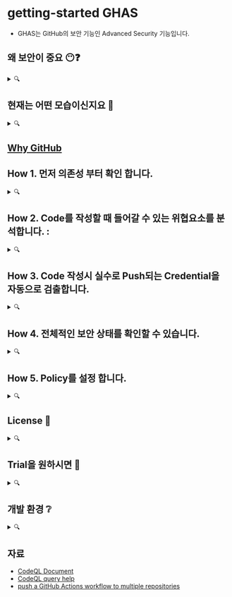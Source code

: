 # getting-started GHAS   
- GHAS는 GitHub의 보안 기능인 Advanced Security 기능입니다. 


## 왜 보안이 중요 😶❓ 
<details><summary> 🔍 </summary>
<p>

- 오픈소스 프로젝트는 이미 대세 <br>
- 상용 코드들의 90%가 오픈소스에 의존 
   ![GitHub Advanced Security_Kor (6)](https://user-images.githubusercontent.com/40287191/120053479-50842700-c065-11eb-9772-7728add02e3d.png)

- 오픈소스의 Contributor 누군가가 Enterprise 상용코드에 보안 위협을 심을 수 있습니다 : **소프트웨어 공급망 공격**
   ![Advanced Security Deck](https://user-images.githubusercontent.com/40287191/120103297-e9ac5e00-c189-11eb-96a6-e6b723b58dfe.png)

- 보안은 ** [모두의 공동책임](WhySecurity.md)** 입니다.
   
</p>
</details>

## 현재는 어떤 모습이신지요 🧐
<details><summary>🔍</summary>
<p>

* 현재 사용하시는 소스코드관리/협업 플랫폼은? 👀
   
* Devs와 Security팀이 어떻게 일하시나요? 🖥️
  * working relationship 🧑‍🤝‍🧑 : single team 처럼 함께 협력하시는지, 아니면 의사소통만 오가는 정도인지요?
  * 문제점 발견에서 복구까지의 시간은? (MTTR)
  * 보안취약성을 해결하는데 얼마나 효율적으로 일하나요? ⏳
  * Devs에서 느끼는 어려운 점들은? 
  * 30일 이상 오픈되어 있는 취약성은 얼마나..?(%) 📆
* 현재의 SAST / DAST/Secret Scanning 도구들은?🤔 
  * 얼마나 오래 사용되어왔는지/어느 팀이 ownership
  * Devs와의 워크플로우 결합은 developer integrations 또는 커밋 단계의 early integrations이 있는지요?
  * 좋은점과, 개선이 필요한 부분들이 있다면 어떤 것들이 있을까요? 👀
  * 도구를 개발/관리/유지하기 위한 현재의 노력은? 
  * 만약 현재 도구가 없다면, 무엇이, 어떤 목적 🎛️ , Initiative?

</p>
</details>


## [Why GitHub](whyGitHub.md)

## How 1. 먼저 의존성 부터 확인 합니다. 
<details><summary>🔍</summary>
<p>

* 프로젝트가 의존하고 있는 의존성은 어떤것이 있지? 🤔 : [Dependency Graph](https://github.com/doosanbear/Demo-webgoatm/network/dependencies)  
  
* 의존성에 알람이 뜨면 알람을 발생시킵니다. 🔊 : [Dependabot alert](https://github.com/doosanbear/Demo-webgoatm) 
   - Dependabot alert를 볼 수 있는 권한은 [Org owner/저장소 admin이 추가/삭제](https://docs.github.com/en/enterprise-server@3.1/github/administering-a-repository/managing-repository-settings/managing-security-and-analysis-settings-for-your-repository#granting-access-to-security-alerts)
  
* 발생된 의존성 알람에 대해 자동 패치를 수행합니다. : [Dependabot security update](https://github.com/doosanbear/Demo-webgoatm/pulls)

* 보안 데이터베이스 
   * GitHub의 전체 보안 데이터 베이스 : [GitHub Advisory Database](https://github.com/advisories)
   * GitHub은 CVE를 직접 발행할 수 있는 인증기관 (CNA: CVE Numbering Authority)
   * [NVD(National Vulnerability Database), Community Sources](https://github.blog/2019-09-18-securing-software-together/)

   
</p>
</details>

## How 2. Code를 작성할 때 들어갈 수 있는 위협요소를 분석합니다. :
<details><summary>🔍</summary>
<p>

   * GitHub + Semmle
   ![GitHub Advanced Security - issc29](https://user-images.githubusercontent.com/40287191/120106398-bf619d00-c197-11eb-8324-01691841a262.png)
   ![GitHub Advanced Security - issc29 (1)](https://user-images.githubusercontent.com/40287191/120127834-6f1c2680-c1fb-11eb-8ee1-3ae7452d2045.png)


   * [CodeQL : 정적 분석을 위한 내부 쿼리 엔진](slide/codeql.md)
   
   * [CodeQL은 Microsoft, Google, Uber등에서 분석을 위해 사용됩니다.](slide/codeql_customer.md) 
   
   * [분석예제 with Javascript](https://github.com/doosanbear/code-scanning-javascript-demo)
   
   * [Pull Request에서의 Code Scanning Alert](https://github.com/octodemo/demo-vulnerabilities-ghas/pull/21)
   
   * [더 많은 예제입니다.](https://github.com/doosanbear/Demo-webgoatm/security)
   
   * [Codeql 저장소](https://github.com/github/codeql), [Codeql-action 저장소](https://github.com/github/codeql-action)에 지속적으로 Query들이 업데이트 됩니다.
      - [GitHub Connect 설정](https://docs.github.com/en/enterprise-server@3.1/admin/github-actions/managing-access-to-actions-from-githubcom/enabling-automatic-access-to-githubcom-actions-using-github-connect)을 이용해 자동으로 업데이트된 CodeQL 쿼리들 사용가능
   
   * [순수 온프렘에서도 사용가능합니다: Codeql-action-sync-tool](https://github.com/github/codeql-action-sync-tool/)을 이용해 인터넷 연결이 없는 상황에서도 수동으로 sync가능 
   
   * 저장소의 읽기 권한이 있으면, Pull Request상에 Code Scanning 결과 볼 수 있고, 저장소에 '쓰기' 권한이 있으면 'Security' 탭에서 전체 결과 확인 가능 ([설명](https://docs.github.com/en/enterprise-server@3.1/code-security/secure-coding/automatically-scanning-your-code-for-vulnerabilities-and-errors/managing-code-scanning-alerts-for-your-repository#viewing-the-alerts-for-a-repository))
   
   * [Extended CodeQL query 실행](https://github.com/son7211/demovul/blob/master/.github/workflows/codeql-analysis.yml): [설명](https://docs.github.com/en/enterprise-server@3.1/code-security/secure-coding/automatically-scanning-your-code-for-vulnerabilities-and-errors/configuring-code-scanning#running-additional-queries)
   
   * [3rd 도구와 유연하게 연동하여](https://github.com/github/advanced-security-field/blob/main/technical-knowledge/code-scanning-integrations.md), [Upload SARIF](https://docs.github.com/en/code-security/secure-coding/integrating-with-code-scanning/uploading-a-sarif-file-to-github)를 통해 결과를 함께 확인할 수 있습니다.
   
   * [CodeQL Visual Studio](https://codeql.github.com/docs/codeql-for-visual-studio-code/)
   
   * [CodeQL CLI](https://codeql.github.com/docs/codeql-cli/)
   
</p>
</details>

## How 3. Code 작성시 실수로 Push되는 Credential을 자동으로 검출합니다. 
<details><summary>🔍</summary>
<p>
   
   * [Secret Scanning](https://github.com/octodemo/demo-vulnerabilities-ghas/security/secret-scanning)
   * [현재 37개 패턴 coverage](https://docs.github.com/en/enterprise-server@3.1/code-security/secret-security/about-secret-scanning#about-secret-scanning-for-private-repositories)
   * GitHub.com상에 Public 저장소들은 이전부터 default로 자동 ON되어 있어왔습니다. GitHub.com상의 Private 저장소는 Organization 소속의 저장소만 지원
   * GHES는 Organization 소속의 저장소만 지원
   * User Defiend 패턴까지 지원 예정
   * Secret Scanning alert를 볼 수 있는 권한은 [Org의 Owner/저장소의 Admin이 추가/삭제 가능](https://docs.github.com/en/enterprise-server@3.1/github/administering-a-repository/managing-repository-settings/managing-security-and-analysis-settings-for-your-repository#granting-access-to-security-alerts)
   
   
</p>
</details>

## How 4. 전체적인 보안 상태를 확인할 수 있습니다. 
<details><summary>🔍</summary>
<p>
   
   * [Security Center](https://github.com/orgs/johnjohncom/security) - currently beta on GHEC
   
</p>
</details>

## How 5. Policy를 설정 합니다. 
<details><summary>🔍</summary>
<p> 
   
   * [Org에 대해 Advanced Security 강제화](https://docs.github.com/en/enterprise-server@3.1/admin/policies/enforcing-policies-for-your-enterprise/enforcing-policies-for-advanced-security-in-your-enterprise#enforcing-a-policy-for-advanced-security-features)
   * [Policy.md 파일 설정](https://github.com/doosanbear/Demo-webgoatm/security/policy)
   

</p>
</details>

## License 🧮
<details><summary>🔍</summary>
<p>
   
* GitHub Enterprise외 추가 비용없음 
   - Dependency Graph
   - Dependabot Alert
   - Dependabot Security Update
   - Security Center
* 별도 라이센스 : GHAS license
   - Code Scanning
   - Secret Scanning
* GHAS license 라이센스 모델
   - **Commiter** 기반 : 지난 90일간 저장소에 Commit한 사람 수
   - Code Scanning은 GHAS license와 동등, Secret Scanning은 하위 기능
     - GHAS on/off : Code Scanning/Secret Scanning 모두 on/off
     - GHAS on상태에서, Secret Scanning은 Org레벨/Repo레벨에서 별도로 on/off가능하지만, GHAS를 off하면 함께 off
   - 한명의 User는 여러곳에 commit해도 '하나'로 카운트
   - 관리/비용절약 💰 
      - [Enterprise레벨에서 Org별로 enable/disable](https://docs.github.com/en/enterprise-server@3.1/admin/policies/enforcing-policies-for-your-enterprise/enforcing-policies-for-advanced-security-in-your-enterprise)
      - [Org자체에서 모든 저장소 한꺼번에 enable/disable](https://docs.github.com/en/enterprise-server@3.1/organizations/keeping-your-organization-secure/managing-security-and-analysis-settings-for-your-organization#enabling-or-disabling-a-feature-for-all-existing-repositories)
      - [저장소별로 enable/disable](https://docs.github.com/en/enterprise-server@3.1/github/administering-a-repository/managing-repository-settings/managing-security-and-analysis-settings-for-your-repository#enabling-or-disabling-security-and-analysis-features)
      - 어떤 저장소에서 GHAS를 disable하면,해당 저장소에만 commit을 했던 committer의 수는 라이센스에서 즉시 빠짐 
    - Committer가 초과 시: 기존에 enable된 저장소들은 계속 추가적인 committer 허용// 신규 저장소들은 GHAS가 disable된 상태로 생성됨, GHAS가 enable되지 않았던 기존 저장소들도 GHAS의 enable버튼이 비활성화
  
   
</p>
</details>

## Trial을 원하시면 🚀
<details><summary>🔍</summary>
<p>

* GitHub.com상에 모든 Public 저장소들은 이미 사용 가능 ✨

* Private 저장소들에 대해 Trial을 하고 싶으시면 👇
   - GitHub Sales에 Trial request 📱 Trial Enable
   - 간단한 meeting : Trial 범위/대상 저장소/언어/빌드환경등,, Trial의 목적, success criteria등
   
* GitHub Enterprise Cloud에서 Trial 
   - 이미 사용중 
     - Trial하실 Enterprise Account name 이름을 보내주시면, :octocat:이 enable
     - 50 committer (만약 추가 필요하시면 Contact GitHub)
   - 사용중이 아니시면
     - 신규 Org생성, Org이름 보내주시면, :octocat:이 GitHub Enterprise Cloud Trial + GHAS Trial enable
     - 50 seat/committer (만약 추가 필요하시면 GitHub에 contact)
   
* GitHub Enterprise Server에서 Trial
   - 이미 사용중
     - Trial Enable된 라이센스를 기존 Enterprise Account의 라이센스 다운받는 곳에서 다운로드하여 적용
   - 사용중이 아니시면,
     - Trial 라이센스를 신청하신 admin분의 이메일로 전송 -> GHES설치하고 trial 라이센스 적용 
   
* 기간: 3Weeks
 * 사용방법 /매주 1~2회 call하면서 함께 진행
   
</p>
</details>

## 개발 환경 ❔
<details><summary>🔍</summary>
<p>
   
* 사용되는 languages/frameworks 🗣️ 
  * see [Supported Languages and Frameworks](https://codeql.github.com/docs/codeql-overview/supported-languages-and-frameworks/)
  * 우선순위 🥇❔ 
   
</p>
</details>

## 자료
- [CodeQL Document](https://codeql.github.com/docs/)
- [CodeQL query help](https://codeql.github.com/codeql-query-help/)
- [push a GitHub Actions workflow to multiple repositories](https://github.com/jhutchings1/Create-ActionsPRs)

